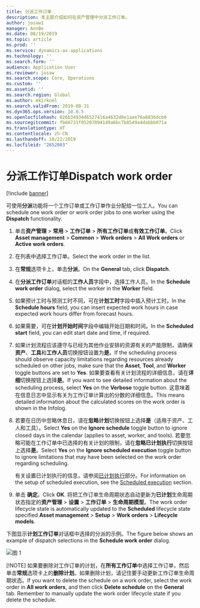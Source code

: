 ```yaml
---
title: 分派工作订单
description: 本主题介绍如何在资产管理中分派工作订单。
author: josaw1
manager: AnnBe
ms.date: 08/19/2019
ms.topic: article
ms.prod: ''
ms.service: dynamics-ax-applications
ms.technology: ''
ms.search.form: ''
audience: Application User
ms.reviewer: josaw
ms.search.scope: Core, Operations
ms.custom: ''
ms.assetid: ''
ms.search.region: Global
ms.author: mkirknel
ms.search.validFrom: 2019-08-31
ms.dyn365.ops.version: 10.0.5
ms.openlocfilehash: 026b34934d6527416a4632d8e1aee76a8836dcb0
ms.sourcegitcommit: fb66731f05207094149a6bc7b8549a4dabbb071a
ms.translationtype: HT
ms.contentlocale: zh-CN
ms.lasthandoff: 10/22/2019
ms.locfileid: "2652003"
---
```

# <a name="dispatch-work-order"></a><span data-ttu-id="e79e0-103">分派工作订单</span><span class="sxs-lookup"><span data-stu-id="e79e0-103">Dispatch work order</span></span>

[!include [banner](../../includes/banner.md)]

 

<span data-ttu-id="e79e0-104">可使用**分派**功能将一个工作订单或工作订单作业分配给一位工人。</span><span class="sxs-lookup"><span data-stu-id="e79e0-104">You can schedule one work order or work order jobs to one worker using the **Dispatch** functionality.</span></span>

1. <span data-ttu-id="e79e0-105">单击**资产管理** > **常用** > **工作订单** > **所有工作订单**或**有效工作订单**。</span><span class="sxs-lookup"><span data-stu-id="e79e0-105">Click **Asset management** > **Common** > **Work orders** > **All Work orders** or **Active work orders**.</span></span>

2. <span data-ttu-id="e79e0-106">在列表中选择工作订单。</span><span class="sxs-lookup"><span data-stu-id="e79e0-106">Select the work order in the list.</span></span>

3. <span data-ttu-id="e79e0-107">在**常规**选项卡上，单击**分派**。</span><span class="sxs-lookup"><span data-stu-id="e79e0-107">On the **General** tab, click **Dispatch**.</span></span>

4. <span data-ttu-id="e79e0-108">在**分派工作订单**对话框的**工作人员**字段中，选择工作人员。</span><span class="sxs-lookup"><span data-stu-id="e79e0-108">In the **Schedule work order** dialog, select the worker in the **Worker** field.</span></span>

5. <span data-ttu-id="e79e0-109">如果预计工时与预测工时不同，可在**计划工时**字段中插入预计工时。</span><span class="sxs-lookup"><span data-stu-id="e79e0-109">In the **Schedule hours** field, you can insert expected work hours in case expected work hours differ from forecast hours.</span></span>

6. <span data-ttu-id="e79e0-110">如果需要，可在**计划开始时间**字段中编辑开始日期和时间。</span><span class="sxs-lookup"><span data-stu-id="e79e0-110">In the **Scheduled start** field, you can edit start date and time, if required.</span></span>

7. <span data-ttu-id="e79e0-111">如果计划流程应该遵守与已经为其他作业安排的资源有关的产能限制，请确保**资产**、**工具**和**工作人员**切换按钮设置为**是**。</span><span class="sxs-lookup"><span data-stu-id="e79e0-111">If the scheduling process should observe capacity limitations regarding resources already scheduled on other jobs, make sure that the **Asset**, **Tool**, and **Worker** toggle buttons are set to **Yes**.</span></span> <span data-ttu-id="e79e0-112">如果要查看有关计划流程的详细信息，请在**详细**切换按钮上选择**是**。</span><span class="sxs-lookup"><span data-stu-id="e79e0-112">If you want to see detailed information about the scheduling process, select **Yes** on the **Verbose** toggle button.</span></span> <span data-ttu-id="e79e0-113">这意味着在信息日志中显示有关为工作订单计算出的分数的详细信息。</span><span class="sxs-lookup"><span data-stu-id="e79e0-113">This means detailed information about the calculated scores on the work order is shown in the Infolog.</span></span>

8. <span data-ttu-id="e79e0-114">若要在日历中忽略休息日，请在**忽略计划**切换按钮上选择**是**（适用于资产、工人和工具）。</span><span class="sxs-lookup"><span data-stu-id="e79e0-114">Select **Yes** on the **Ignore schedule** toggle button to ignore closed days in the calendar (applies to asset, worker, and tools).</span></span> <span data-ttu-id="e79e0-115">若要忽略可能在工作订单中已选择的有关计划的限制，请在**忽略已计划执行**切换按钮上选择**是**。</span><span class="sxs-lookup"><span data-stu-id="e79e0-115">Select **Yes** on the **Ignore scheduled execution** toggle button to ignore limitations that may have been selected on the work order regarding scheduling.</span></span> 

    <span data-ttu-id="e79e0-116">有关设置已计划执行的信息，请参阅[已计划执行](../setup-for-work-orders/scheduled-execution.md)部分。</span><span class="sxs-lookup"><span data-stu-id="e79e0-116">For information on the setup of scheduled execution, see the [Scheduled execution](../setup-for-work-orders/scheduled-execution.md) section.</span></span>

9. <span data-ttu-id="e79e0-117">单击 **确定**。</span><span class="sxs-lookup"><span data-stu-id="e79e0-117">Click **OK**.</span></span> <span data-ttu-id="e79e0-118">将把工作订单生命周期状态自动更新为**已计划**生命周期状态指定的**资产管理** > **设置** > **工作订单** > **生命周期模型**。</span><span class="sxs-lookup"><span data-stu-id="e79e0-118">The work order lifecycle state is automatically updated to the **Scheduled** lifecycle state specified **Asset management** > **Setup** > **Work orders** > **Lifecycle models**.</span></span>

<span data-ttu-id="e79e0-119">下图显示**计划工作订单**对话框中选择的分派的示例。</span><span class="sxs-lookup"><span data-stu-id="e79e0-119">The figure below shows an example of dispatch selections in the **Schedule work order** dialog.</span></span>

![图 1](media/04-work-order-scheduling.png)

[!NOTE]
<span data-ttu-id="e79e0-121">如果要删除对工作订单的计划，在**所有工作订单**中选择工作订单，然后单击**常规**选项卡上的**删除计划**。如果删除计划，请记住要手动更新工作订单生命周期状态。</span><span class="sxs-lookup"><span data-stu-id="e79e0-121">If you want to delete the schedule on a work order, select the work order in **All work orders**, and then click **Delete schedule** on the **General** tab. Remember to manually update the work order lifecycle state if you delete the schedule.</span></span>

